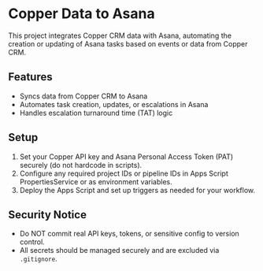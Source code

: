 # Copper Data to Asana

This project integrates Copper CRM data with Asana, automating the creation or updating of Asana tasks based on events or data from Copper CRM.

## Features
- Syncs data from Copper CRM to Asana
- Automates task creation, updates, or escalations in Asana
- Handles escalation turnaround time (TAT) logic

## Setup
1. Set your Copper API key and Asana Personal Access Token (PAT) securely (do not hardcode in scripts).
2. Configure any required project IDs or pipeline IDs in Apps Script PropertiesService or as environment variables.
3. Deploy the Apps Script and set up triggers as needed for your workflow.

## Security Notice
- Do NOT commit real API keys, tokens, or sensitive config to version control.
- All secrets should be managed securely and are excluded via `.gitignore`. 